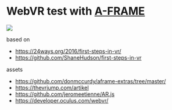 # WebVR test with [A-FRAME](https://aframe.io/docs/)

![](screenshot.png)

based on

* https://24ways.org/2016/first-steps-in-vr/
* https://github.com/ShaneHudson/first-steps-in-vr

assets

* https://github.com/donmccurdy/aframe-extras/tree/master/
* https://thevrjump.com/artikel
* https://github.com/jeromeetienne/AR.js
* https://developer.oculus.com/webvr/
